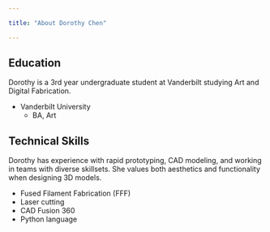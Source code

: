 ```yaml
---

title: "About Dorothy Chen"

---
```


## Education

Dorothy is a 3rd year undergraduate student at Vanderbilt studying Art and Digital Fabrication.

* Vanderbilt University
  * BA, Art

## Technical Skills

Dorothy has experience with rapid prototyping, CAD modeling, and working in teams with diverse skillsets. She values both aesthetics and functionality when designing 3D models. 

* Fused Filament Fabrication (FFF)
* Laser cutting
* CAD Fusion 360
* Python language

